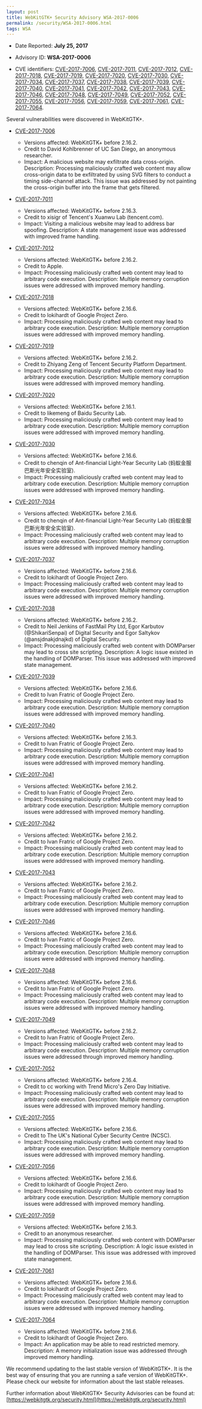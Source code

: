 ```yaml
---
layout: post
title: WebKitGTK+ Security Advisory WSA-2017-0006
permalink: /security/WSA-2017-0006.html
tags: WSA
---
```


* Date Reported: **July 25, 2017**

* Advisory ID: **WSA-2017-0006**

* CVE identifiers: [CVE-2017-7006](#CVE-2017-7006), [CVE-2017-7011](#CVE-2017-7011),
  [CVE-2017-7012](#CVE-2017-7012), [CVE-2017-7018](#CVE-2017-7018),
  [CVE-2017-7019](#CVE-2017-7019), [CVE-2017-7020](#CVE-2017-7020),
  [CVE-2017-7030](#CVE-2017-7030), [CVE-2017-7034](#CVE-2017-7034),
  [CVE-2017-7037](#CVE-2017-7037), [CVE-2017-7038](#CVE-2017-7038),
  [CVE-2017-7039](#CVE-2017-7039), [CVE-2017-7040](#CVE-2017-7040),
  [CVE-2017-7041](#CVE-2017-7041), [CVE-2017-7042](#CVE-2017-7042),
  [CVE-2017-7043](#CVE-2017-7043), [CVE-2017-7046](#CVE-2017-7046),
  [CVE-2017-7048](#CVE-2017-7048), [CVE-2017-7049](#CVE-2017-7049),
  [CVE-2017-7052](#CVE-2017-7052), [CVE-2017-7055](#CVE-2017-7055),
  [CVE-2017-7056](#CVE-2017-7056), [CVE-2017-7059](#CVE-2017-7059),
  [CVE-2017-7061](#CVE-2017-7061), [CVE-2017-7064](#CVE-2017-7064).


Several vulnerabilities were discovered in WebKitGTK+.

* <a name="CVE-2017-7006" href="https://cve.mitre.org/cgi-bin/cvename.cgi?name=CVE-2017-7006">CVE-2017-7006</a>
  * Versions affected: WebKitGTK+ before 2.16.2.
  * Credit to David Kohlbrenner of UC San Diego, an anonymous
    researcher.
  * Impact: A malicious website may exfiltrate data cross-origin.
    Description: Processing maliciously crafted web content may allow
    cross-origin data to be exfiltrated by using SVG filters to conduct
    a timing side-channel attack. This issue was addressed by not
    painting the cross-origin buffer into the frame that gets filtered.

* <a name="CVE-2017-7011" href="https://cve.mitre.org/cgi-bin/cvename.cgi?name=CVE-2017-7011">CVE-2017-7011</a>
  * Versions affected: WebKitGTK+ before 2.16.3.
  * Credit to xisigr of Tencent's Xuanwu Lab (tencent.com).
  * Impact: Visiting a malicious website may lead to address bar
    spoofing. Description: A state management issue was addressed with
    improved frame handling.

* <a name="CVE-2017-7012" href="https://cve.mitre.org/cgi-bin/cvename.cgi?name=CVE-2017-7012">CVE-2017-7012</a>
  * Versions affected: WebKitGTK+ before 2.16.2.
  * Credit to Apple.
  * Impact: Processing maliciously crafted web content may lead to
    arbitrary code execution. Description: Multiple memory corruption
    issues were addressed with improved memory handling.

* <a name="CVE-2017-7018" href="https://cve.mitre.org/cgi-bin/cvename.cgi?name=CVE-2017-7018">CVE-2017-7018</a>
  * Versions affected: WebKitGTK+ before 2.16.6.
  * Credit to lokihardt of Google Project Zero.
  * Impact: Processing maliciously crafted web content may lead to
    arbitrary code execution. Description: Multiple memory corruption
    issues were addressed with improved memory handling.

* <a name="CVE-2017-7019" href="https://cve.mitre.org/cgi-bin/cvename.cgi?name=CVE-2017-7019">CVE-2017-7019</a>
  * Versions affected: WebKitGTK+ before 2.16.2.
  * Credit to Zhiyang Zeng of Tencent Security Platform Department.
  * Impact: Processing maliciously crafted web content may lead to
    arbitrary code execution. Description: Multiple memory corruption
    issues were addressed with improved memory handling.

* <a name="CVE-2017-7020" href="https://cve.mitre.org/cgi-bin/cvename.cgi?name=CVE-2017-7020">CVE-2017-7020</a>
  * Versions affected: WebKitGTK+ before 2.16.1.
  * Credit to likemeng of Baidu Security Lab.
  * Impact: Processing maliciously crafted web content may lead to
    arbitrary code execution. Description: Multiple memory corruption
    issues were addressed with improved memory handling.

* <a name="CVE-2017-7030" href="https://cve.mitre.org/cgi-bin/cvename.cgi?name=CVE-2017-7030">CVE-2017-7030</a>
  * Versions affected: WebKitGTK+ before 2.16.6.
  * Credit to chenqin of Ant-financial Light-Year Security Lab
    (蚂蚁金服巴斯光年安全实验室).
  * Impact: Processing maliciously crafted web content may lead to
    arbitrary code execution. Description: Multiple memory corruption
    issues were addressed with improved memory handling.

* <a name="CVE-2017-7034" href="https://cve.mitre.org/cgi-bin/cvename.cgi?name=CVE-2017-7034">CVE-2017-7034</a>
  * Versions affected: WebKitGTK+ before 2.16.6.
  * Credit to chenqin of Ant-financial Light-Year Security Lab
    (蚂蚁金服巴斯光年安全实验室).
  * Impact: Processing maliciously crafted web content may lead to
    arbitrary code execution. Description: Multiple memory corruption
    issues were addressed with improved memory handling.

* <a name="CVE-2017-7037" href="https://cve.mitre.org/cgi-bin/cvename.cgi?name=CVE-2017-7037">CVE-2017-7037</a>
  * Versions affected: WebKitGTK+ before 2.16.6.
  * Credit to lokihardt of Google Project Zero.
  * Impact: Processing maliciously crafted web content may lead to
    arbitrary code execution. Description: Multiple memory corruption
    issues were addressed with improved memory handling.

* <a name="CVE-2017-7038" href="https://cve.mitre.org/cgi-bin/cvename.cgi?name=CVE-2017-7038">CVE-2017-7038</a>
  * Versions affected: WebKitGTK+ before 2.16.2.
  * Credit to Neil Jenkins of FastMail Pty Ltd, Egor Karbutov
    (@ShikariSenpai) of Digital Security and Egor Saltykov
    (@ansjdnakjdnajkd) of Digital Security.
  * Impact: Processing maliciously crafted web content with DOMParser
    may lead to cross site scripting. Description: A logic issue existed
    in the handling of DOMParser. This issue was addressed with improved
    state management.

* <a name="CVE-2017-7039" href="https://cve.mitre.org/cgi-bin/cvename.cgi?name=CVE-2017-7039">CVE-2017-7039</a>
  * Versions affected: WebKitGTK+ before 2.16.6.
  * Credit to Ivan Fratric of Google Project Zero.
  * Impact: Processing maliciously crafted web content may lead to
    arbitrary code execution. Description: Multiple memory corruption
    issues were addressed with improved memory handling.

* <a name="CVE-2017-7040" href="https://cve.mitre.org/cgi-bin/cvename.cgi?name=CVE-2017-7040">CVE-2017-7040</a>
  * Versions affected: WebKitGTK+ before 2.16.3.
  * Credit to Ivan Fratric of Google Project Zero.
  * Impact: Processing maliciously crafted web content may lead to
    arbitrary code execution. Description: Multiple memory corruption
    issues were addressed with improved memory handling.

* <a name="CVE-2017-7041" href="https://cve.mitre.org/cgi-bin/cvename.cgi?name=CVE-2017-7041">CVE-2017-7041</a>
  * Versions affected: WebKitGTK+ before 2.16.2.
  * Credit to Ivan Fratric of Google Project Zero.
  * Impact: Processing maliciously crafted web content may lead to
    arbitrary code execution. Description: Multiple memory corruption
    issues were addressed with improved memory handling.

* <a name="CVE-2017-7042" href="https://cve.mitre.org/cgi-bin/cvename.cgi?name=CVE-2017-7042">CVE-2017-7042</a>
  * Versions affected: WebKitGTK+ before 2.16.2.
  * Credit to Ivan Fratric of Google Project Zero.
  * Impact: Processing maliciously crafted web content may lead to
    arbitrary code execution. Description: Multiple memory corruption
    issues were addressed with improved memory handling.

* <a name="CVE-2017-7043" href="https://cve.mitre.org/cgi-bin/cvename.cgi?name=CVE-2017-7043">CVE-2017-7043</a>
  * Versions affected: WebKitGTK+ before 2.16.2.
  * Credit to Ivan Fratric of Google Project Zero.
  * Impact: Processing maliciously crafted web content may lead to
    arbitrary code execution. Description: Multiple memory corruption
    issues were addressed with improved memory handling.

* <a name="CVE-2017-7046" href="https://cve.mitre.org/cgi-bin/cvename.cgi?name=CVE-2017-7046">CVE-2017-7046</a>
  * Versions affected: WebKitGTK+ before 2.16.6.
  * Credit to Ivan Fratric of Google Project Zero.
  * Impact: Processing maliciously crafted web content may lead to
    arbitrary code execution. Description: Multiple memory corruption
    issues were addressed with improved memory handling.

* <a name="CVE-2017-7048" href="https://cve.mitre.org/cgi-bin/cvename.cgi?name=CVE-2017-7048">CVE-2017-7048</a>
  * Versions affected: WebKitGTK+ before 2.16.6.
  * Credit to Ivan Fratric of Google Project Zero.
  * Impact: Processing maliciously crafted web content may lead to
    arbitrary code execution. Description: Multiple memory corruption
    issues were addressed with improved memory handling.

* <a name="CVE-2017-7049" href="https://cve.mitre.org/cgi-bin/cvename.cgi?name=CVE-2017-7049">CVE-2017-7049</a>
  * Versions affected: WebKitGTK+ before 2.16.2.
  * Credit to Ivan Fratric of Google Project Zero.
  * Impact: Processing maliciously crafted web content may lead to
    arbitrary code execution. Description: Multiple memory corruption
    issues were addressed through improved memory handling.

* <a name="CVE-2017-7052" href="https://cve.mitre.org/cgi-bin/cvename.cgi?name=CVE-2017-7052">CVE-2017-7052</a>
  * Versions affected: WebKitGTK+ before 2.16.4.
  * Credit to cc working with Trend Micro's Zero Day Initiative.
  * Impact: Processing maliciously crafted web content may lead to
    arbitrary code execution. Description: Multiple memory corruption
    issues were addressed with improved memory handling.

* <a name="CVE-2017-7055" href="https://cve.mitre.org/cgi-bin/cvename.cgi?name=CVE-2017-7055">CVE-2017-7055</a>
  * Versions affected: WebKitGTK+ before 2.16.6.
  * Credit to The UK's National Cyber Security Centre (NCSC).
  * Impact: Processing maliciously crafted web content may lead to
    arbitrary code execution. Description: Multiple memory corruption
    issues were addressed with improved memory handling.

* <a name="CVE-2017-7056" href="https://cve.mitre.org/cgi-bin/cvename.cgi?name=CVE-2017-7056">CVE-2017-7056</a>
  * Versions affected: WebKitGTK+ before 2.16.6.
  * Credit to lokihardt of Google Project Zero.
  * Impact: Processing maliciously crafted web content may lead to
    arbitrary code execution. Description: Multiple memory corruption
    issues were addressed with improved memory handling.

* <a name="CVE-2017-7059" href="https://cve.mitre.org/cgi-bin/cvename.cgi?name=CVE-2017-7059">CVE-2017-7059</a>
  * Versions affected: WebKitGTK+ before 2.16.3.
  * Credit to an anonymous researcher.
  * Impact: Processing maliciously crafted web content with DOMParser
    may lead to cross site scripting. Description: A logic issue existed
    in the handling of DOMParser. This issue was addressed with improved
    state management.

* <a name="CVE-2017-7061" href="https://cve.mitre.org/cgi-bin/cvename.cgi?name=CVE-2017-7061">CVE-2017-7061</a>
  * Versions affected: WebKitGTK+ before 2.16.6.
  * Credit to lokihardt of Google Project Zero.
  * Impact: Processing maliciously crafted web content may lead to
    arbitrary code execution. Description: Multiple memory corruption
    issues were addressed with improved memory handling.

* <a name="CVE-2017-7064" href="https://cve.mitre.org/cgi-bin/cvename.cgi?name=CVE-2017-7064">CVE-2017-7064</a>
  * Versions affected: WebKitGTK+ before 2.16.6.
  * Credit to lokihardt of Google Project Zero.
  * Impact: An application may be able to read restricted memory.
    Description: A memory initialization issue was addressed through
    improved memory handling.


We recommend updating to the last stable version of WebKitGTK+. It is
the best way of ensuring that you are running a safe version of
WebKitGTK+. Please check our website for information about the last
stable releases.

Further information about WebKitGTK+ Security Advisories can be found at: 
[https://webkitgtk.org/security.html](https://webkitgtk.org/security.html)
